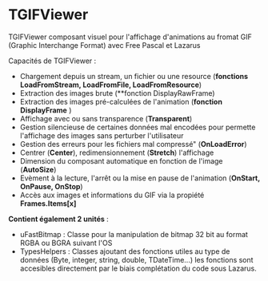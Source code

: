 # TGIFViewer
TGIFViewer composant visuel pour l'affichage d'animations au fromat GIF (Graphic Interchange Format) avec Free Pascal et Lazarus 

Capacités de TGIFViewer :
- Chargement depuis un stream, un fichier ou une resource (**fonctions LoadFromStream, LoadFromFile, LoadFromResource**)
- Extraction des images brute (**fonction DisplayRawFrame)
- Extraction des images pré-calculées de l'animation (**fonction DisplayFrame** )
- Affichage avec ou sans transparence (**Transparent**)
- Gestion silencieuse de certaines données mal encodées pour permette l'affichage des images sans perturber l'utilisateur
- Gestion des erreurs pour les fichiers mal compressé" (**OnLoadError**)
- Centrer (**Center**), redimensionnement (**Stretch**) l'affichage 
- Dimension du composant automatique en fonction de l'image (**AutoSize**)
- Evèment à la lecture, l'arrêt ou la mise en pause de l'animation (**OnStart, OnPause, OnStop**)
- Accès aux images et informations du GIF via la propiété **Frames.Items[x]**

**__Contient également 2 unités__** :
- uFastBitmap : Classe pour la manipulation de bitmap 32 bit au format RGBA ou BGRA suivant l'OS
- TypesHelpers : Classes ajoutant des fonctions utiles au type de données (Byte, integer, string, double, TDateTime...) les fonctions sont accesibles directement par le biais complétation du code sous Lazarus.


